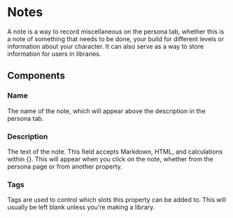 # Notes

A note is a way to record miscellaneous on the persona tab, whether this is a note of something that needs to be done, your build for different levels or information about your character. It can also serve as a way to store information for users in libraries.

## Components

### Name

The name of the note, which will appear above the description in the persona tab.

### Description

The text of the note. This field accepts Markdown, HTML, and calculations within {}. This will appear when you click on the note, whether from the persona page or from another property.

### Tags

Tags are used to control which slots this property can be added to. This will usually be left blank unless you're making a library.

